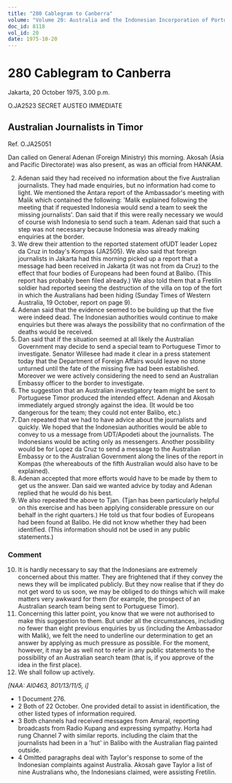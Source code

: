 ```yaml
---
title: "280 Cablegram to Canberra"
volume: "Volume 20: Australia and the Indonesian Incorporation of Portuguese Timor, 1974-1976"
doc_id: 8118
vol_id: 20
date: 1975-10-20
---
```


# 280 Cablegram to Canberra

Jakarta, 20 October 1975, 3.00 p.m.

O.JA2523 SECRET AUSTEO IMMEDIATE

## Australian Journalists in Timor

Ref. O.JA25051

Dan called on General Adenan (Foreign Ministry) this morning. Akosah (Asia and Pacific Directorate) was also present, as was an official from HANKAM.

  2. Adenan said they had received no information about the five Australian journalists. They had made enquiries, but no information had come to light. We mentioned the Antara report of the Ambassador's meeting with Malik which contained the following: 'Malik explained following the meeting that if requested Indonesia would send a team to seek the missing journalists'. Dan said that if this were really necessary we would of course wish Indonesia to send such a team. Adenan said that such a step was not necessary because Indonesia was already making enquiries at the border.
  3. We drew their attention to the reported statement ofUDT leader Lopez da Cruz in today's Kompas (JA2505). We also said that foreign journalists in Jakarta had this morning picked up a report that a message had been received in Jakarta (it was not from da Cruz) to the effect that four bodies of Europeans had been found at Balibo. (This report has probably been filed already.) We also told them that a Fretilin soldier had reported seeing the destruction of the villa on top of the fort in which the Australians had been hiding (Sunday Times of Western Australia, 19 October, report on page 9).
  4. Adenan said that the evidence seemed to be building up that the five were indeed dead. The Indonesian authorities would continue to make enquiries but there was always the possibility that no confirmation of the deaths would be received.
  5. Dan said that if the situation seemed at all likely the Australian Government may decide to send a special team to Portuguese Timor to investigate. Senator Willesee had made it clear in a press statement today that the Department of Foreign Affairs would leave no stone unturned until the fate of the missing five had been established. Moreover we were actively considering the need to send an Australian Embassy officer to the border to investigate.
  6. The suggestion that an Australian investigatory team might be sent to Portuguese Timor produced the intended effect. Adenan and Akosah immediately argued strongly against the idea. (It would be too dangerous for the team; they could not enter Balibo, etc.)
  7. Dan repeated that we had to have advice about the journalists and quickly. We hoped that the Indonesian authorities would be able to convey to us a message from UDT/Apodeti about the journalists. The Indonesians would be acting only as messengers. Another possibility would be for Lopez da Cruz to send a message to the Australian Embassy or to the Australian Government along the lines of the report in Kompas (the whereabouts of the fifth Australian would also have to be explained).
  8. Adenan accepted that more efforts would have to be made by them to get us the answer. Dan said we wanted advice by today and Adenan replied that he would do his best.
  9. We also repeated the above to Tjan. (Tjan has been particularly helpful on this exercise and has been applying considerable pressure on our behalf in the right quarters.) He told us that four bodies of Europeans had been found at Balibo. He did not know whether they had been identified. (This information should not be used in any public statements.)



### Comment

  10. It is hardly necessary to say that the Indonesians are extremely concerned about this matter. They are frightened that if they convey the news they will be implicated publicly. But they now realise that if they do not get word to us soon, we may be obliged to do things which will make matters very awkward for them (for example, the prospect of an Australian search team being sent to Portuguese Timor).
  11. Concerning this latter point, you know that we were not authorised to make this suggestion to them. But under all the circumstances, including no fewer than eight previous enquiries by us (including the Ambassador with Malik), we felt the need to underline our determination to get an answer by applying as much pressure as possible. For the moment, however, it may be as well not to refer in any public statements to the possibility of an Australian search team (that is, if you approve of the idea in the first place).
  12. We shall follow up actively.



_[NAA: Al0463, 801/13/11/5, i]_

  * 1 Document 276.
  * 2 Both of 22 October. One provided detail to assist in identification, the other listed types of information required.
  * 3 Both channels had received messages from Amaral, reporting broadcasts from Radio Kupang and expressing sympathy. Horta had rung Channel 7 with similar reports. including the claim that the journalists had been in a 'hut' in Balibo with the Australian flag painted outside.
  * 4 Omitted paragraphs deal with Taylor's response to some of the Indonesian complaints against Australia. Akosah gave Taylor a list of nine Australians who, the Indonesians claimed, were assisting Fretilin.


